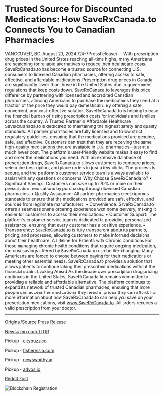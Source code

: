 # Trusted Source for Discounted Medications: How SaveRxCanada.to Connects You to Canadian Pharmacies

VANCOUVER, BC, August 20, 2024 /24-7PressRelease/ -- With prescription drug prices in the United States reaching all-time highs, many Americans are searching for reliable alternatives to reduce their healthcare costs. SaveRxCanada.to has become a trusted source for connecting U.S. consumers to licensed Canadian pharmacies, offering access to safe, effective, and affordable medications.  Prescription drug prices in Canada are significantly lower than those in the United States due to government regulations that keep costs down. SaveRxCanada.to leverages this price difference by partnering with licensed and accredited Canadian pharmacies, allowing Americans to purchase the medications they need at a fraction of the price they would pay domestically. By offering a safe, convenient, and cost-effective solution, SaveRxCanada.to is helping to ease the financial burden of rising prescription costs for individuals and families across the country.  A Trusted Partner in Affordable Healthcare  SaveRxCanada.to is dedicated to maintaining the highest safety and quality standards. All partner pharmacies are fully licensed and follow strict regulatory guidelines, ensuring that the medications provided are genuine, safe, and effective. Customers can trust that they are receiving the same high-quality medications that are available in U.S. pharmacies—just at a much lower cost.  The platform's user-friendly website makes it easy to find and order the medications you need. With an extensive database of prescription drugs, SaveRxCanada.to allows customers to compare prices, select the best option, and place orders in just a few clicks. The process is secure, and the platform's customer service team is always available to assist with any questions or concerns.  Why Choose SaveRxCanada.to?  • Significant Savings: Customers can save up to 70% or more on their prescription medications by purchasing through licensed Canadian pharmacies.  • Quality Assurance: All partner pharmacies meet rigorous standards to ensure that the medications provided are safe, effective, and sourced from legitimate manufacturers.  • Convenience: SaveRxCanada.to offers a seamless online ordering experience with home delivery, making it easier for customers to access their medications.  • Customer Support: The platform's customer service team is dedicated to providing personalized assistance, ensuring that every customer has a positive experience.  • Transparency: SaveRxCanada.to is fully transparent about its partners, pricing, and processes, allowing customers to make informed decisions about their healthcare.  A Lifeline for Patients with Chronic Conditions  For those managing chronic health conditions that require ongoing medication, the cost savings offered by SaveRxCanada.to can be life-changing. Many Americans are forced to choose between paying for their medications or meeting other essential needs. SaveRxCanada.to provides a solution that allows patients to continue taking their prescribed medications without the financial strain.  Looking Ahead  As the debate over prescription drug pricing continues in the United States, SaveRxCanada.to remains committed to providing a reliable and affordable alternative. The platform continues to expand its network of trusted Canadian pharmacies, ensuring that more people can access the medications they need at prices they can afford.  For more information about how SaveRxCanada.to can help you save on your prescription medications, visit www.SaveRxCanada.to.  All orders requires a valid prescription from your doctor. 

---

[Original/Source Press Release](https://www.24-7pressrelease.com/press-release/513640/trusted-source-for-discounted-medications-how-saverxcanadato-connects-you-to-canadian-pharmacies)
                    

[Newsramp.com TLDR](https://newsramp.com/curated-news/saverxcanada-to-affordable-alternative-to-high-u-s-drug-prices/db3170967d66427e3fdb67578a734eef) 


Pickup - [citybuzz.co](https://citybuzz.co/2024/08/20/saverxcanada-to-offers-americans-access-to-affordable-canadian-medications)

Pickup - [fishervista.com](https://fishervista.com/en/saverxcanada-to-offers-affordable-medication-solutions-for-americans/20245856)

Pickup - [newsworthy.ai](https://newsworthy.ai/curated/saverxcanada-to-bridges-gap-to-affordable-medications-for-americans/20245856)

Pickup - [advos.io](https://advos.io/en/saverxcanada-to-offers-affordable-medication-solutions-for-americans/20245856)
 



[Reddit Post](https://www.reddit.com/r/Business_NewsRamp/comments/1ex9fq4/saverxcanadato_affordable_alternative_to_high_us/) 



![Blockchain Registration](https://cdn.newsramp.app/24-7PressRelease/qrcode/248/20/knotcmIP.webp)